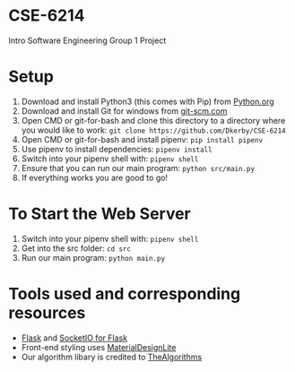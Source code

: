 # CSE-6214
Intro Software Engineering Group 1 Project

# Setup
1. Download and install Python3 (this comes with Pip) from [Python.org](https://www.python.org/downloads/)
2. Download and install Git for windows from [git-scm.com](https://git-scm.com/download/win)
3. Open CMD or git-for-bash and clone this directory to a directory where you would like to work: `git clone https://github.com/Dkerby/CSE-6214` 
4. Open CMD or git-for-bash and install pipenv: `pip install pipenv`
5. Use pipenv to install dependencies: `pipenv install`
6. Switch into your pipenv shell with: `pipenv shell`
7. Ensure that you can run our main program: `python src/main.py`
8. If everything works you are good to go!

# To Start the Web Server
1. Switch into your pipenv shell with: `pipenv shell`
2. Get into the src folder: `cd src`
3. Run our main program: `python main.py`

# Tools used and corresponding resources
- [Flask](http://flask.pocoo.org/) and [SocketIO for Flask](https://github.com/miguelgrinberg/Flask-SocketIO)
- Front-end styling uses [MaterialDesignLite](https://getmdl.io/index.html)
- Our algorithm libary is credited to [TheAlgorithms](https://github.com/TheAlgorithms/Python)

